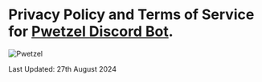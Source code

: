 # Privacy Policy and Terms of Service for [Pwetzel Discord Bot](https://discord.com/api/oauth2/authorize?client_id=723112579584491571&permissions=2147483135&scope=bot%20applications.commands).
![Pwetzel](https://i.imgur.com/MSyTW3F.png)

Last Updated: 27th August 2024

